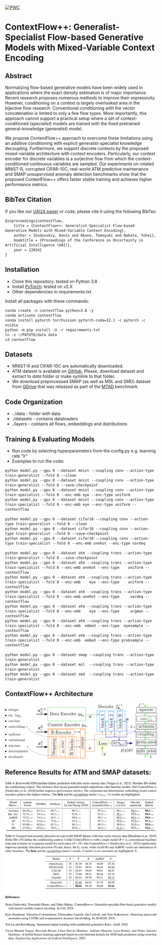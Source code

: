 [![PWC](https://img.shields.io/endpoint.svg?url=https://paperswithcode.com/badge/contextflow-generalist-specialist-flow-based/time-series-anomaly-detection-on-atms-fault)](https://paperswithcode.com/sota/time-series-anomaly-detection-on-atms-fault?p=contextflow-generalist-specialist-flow-based)

# ContextFlow++: Generalist-Specialist Flow-based Generative Models with Mixed-Variable Context Encoding

## Abstract
Normalizing flow-based generative models have been widely used in applications where the exact density estimation is of major importance. Recent research proposes numerous methods to improve their expressivity. 
However, conditioning on a context is largely overlooked area in the bijective flow research. Conventional conditioning with the vector concatenation is limited to only a few flow types. 
More importantly, this approach cannot support a practical setup where a set of context-conditioned (*specialist*) models are trained with the fixed pretrained general-knowledge (*generalist*) model.

We propose ContextFlow++ approach to overcome these limitations using an additive conditioning with explicit generalist-specialist knowledge decoupling. Furthermore, we support discrete contexts by the proposed mixed-variable architecture with context encoders. Particularly, our context encoder for discrete variables is a surjective flow from which the context-conditioned continuous variables are sampled. Our experiments on rotated MNIST-R, corrupted CIFAR-10C, real-world ATM predictive maintenance and SMAP unsupervised anomaly detection benchmarks show that the proposed ContextFlow++ offers faster stable training and achieves higher performance metrics.

## BibTex Citation
If you like our [UAI24 paper](https://arxiv.org/abs/2406.00578) or code, please cite it using the following BibTex:
```
@inproceedings{contextflow,
	title = {ContextFlow++: Generalist-Specialist Flow-based Generative Models with Mixed-Variable Context Encoding},
	author = {Gudovskiy, Denis and Okuno, Tomoyuki and Nakata, Yohei},
	booktitle = {Proceedings of the Conference on Uncertainty in Artificial Intelligence (UAI)},
	year = {2024}
}
```

## Installation
- Clone this repository: tested on Python 3.8
- Install [PyTorch](http://pytorch.org/): tested on v2.X
- Other dependencies in requirements.txt

Install all packages with these commands:
```
conda create -n contextflow python=3.8 -y
conda activate contextflow
conda install pytorch torchvision pytorch-cuda=12.1 -c pytorch -c nvidia
python -m pip install -U -r requirements.txt
ln -s ~/PATHTO/data data
cd contextflow
```

## Datasets
- MNIST-R and CIFAR-10C are automatically downloaded.
- ATM dataset is available on [GitHub](https://github.com/victormvy/sigma-convkernels). Please, download dataset and extract to *data* folder or make symlink to that folder.
- We download preprocessed SMAP (as well as MSL and SMD) dataset from [GDrive](https://drive.google.com/drive/folders/1NEGyB4y8CvUB8TX2Wh83Eas_QHtufGPR?usp=sharing) that was released as part of the [MTAD](https://github.com/OpsPAI/MTAD) benchmark.

## Code Organization
- ../data - folder with data
- ./datasets - contains dataloaders
- ./layers - contains all flows, embeddings and distributions

## Training & Evaluating Models
- Run code by selecting hyperparameters from the config.py e.g. learning rate "lr"
- Examples to run the code:
```
python model.py --gpu 0 --dataset mnist --coupling conv --action-type train-generalist --fold 0 --clean
python model.py --gpu 0 --dataset mnist --coupling conv --action-type train-generalist --fold 0 --save-checkpoint
python model.py --gpu 0 --dataset mnist --coupling conv --action-type train-specialist --fold 0 --enc-emb eye --enc-type uniform
python model.py --gpu 0 --dataset mnist --coupling conv --action-type train-specialist --fold 0 --enc-emb eye --enc-type uniform --contextflow

python model.py --gpu 0 --dataset cifar10 --coupling conv --action-type train-generalist --fold 0 --clean
python model.py --gpu 0 --dataset cifar10 --coupling conv --action-type train-generalist --fold 0 --save-checkpoint
python model.py --gpu 0 --dataset cifar10 --coupling conv --action-type train-specialist --fold 0 --enc-emb onehot --enc-type vardeq

python model.py --gpu 0 --dataset atm --coupling trans --action-type train-generalist --fold 0 --save-checkpoint
python model.py --gpu 0 --dataset atm --coupling trans --action-type train-specialist --fold 0 --enc-emb onehot --enc-type    uniform --contextflow
python model.py --gpu 0 --dataset atm --coupling trans --action-type train-specialist --fold 0 --enc-emb    eye --enc-type    uniform --contextflow
python model.py --gpu 0 --dataset atm --coupling trans --action-type train-specialist --fold 0 --enc-emb onehot --enc-type     vardeq --contextflow
python model.py --gpu 0 --dataset atm --coupling trans --action-type train-specialist --fold 0 --enc-emb    eye --enc-type     argmax --contextflow
python model.py --gpu 0 --dataset atm --coupling trans --action-type train-specialist --fold 0 --enc-emb  embed --enc-type  eyesample --contextflow
python model.py --gpu 0 --dataset atm --coupling trans --action-type train-specialist --fold 0 --enc-emb  embed --enc-type probsample --contextflow

python model.py --gpu 0 --dataset smap --coupling trans --action-type train-generalist
python model.py --gpu 0 --dataset msl  --coupling trans --action-type train-generalist
python model.py --gpu 0 --dataset smd  --coupling trans --action-type train-generalist
```

## ContextFlow++ Architecture
![ContextFlow++](./images/fig-arch.svg)

## Reference Results for ATM and SMAP datasets:
![Results](./images/fig-tables.svg)
